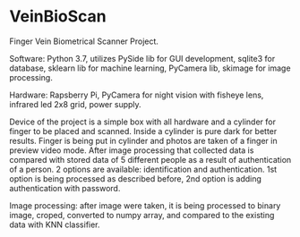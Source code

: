 # VeinBioScan
Finger Vein Biometrical Scanner Project. 

Software: Python 3.7, utilizes PySide lib for GUI development, sqlite3 for database, sklearn lib for machine learning, PyCamera lib, skimage for image processing.

Hardware: Rapsberry Pi, PyCamera for night vision with fisheye lens, infrared led 2x8 grid, power supply.

Device of the project is a simple box with all hardware and a cylinder for finger to be placed and scanned. Inside a cylinder is pure dark for better results. Finger is being put in cylinder and photos are taken of a finger in preview video mode. After image processing that collected data is compared with stored data of 5 different people as a result of authentication of a person. 2 options are available: identification and authentication. 1st option is being processed as described before, 2nd option is adding authentication with password. 

Image processing: after image  were taken, it is being processed to binary image, croped, converted to numpy array, and compared to the existing data with KNN classifier.  
